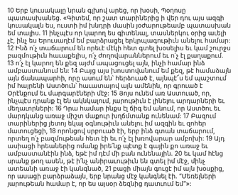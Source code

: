 10 Երբ կուսակալը նրան գլխով արեց, որ խօսի, Պօղոսը պատասխանեց. «Գիտեմ, որ շատ տարիներից ի վեր դու այս ազգի կուսակալն ես, ուստի իմ խնդրի մասին յօժարութեամբ պատասխան եմ տալիս. 11 ինչպէս որ կարող ես գիտենալ, տասներկու օրից աւելի չէ, ինչ ես Երուսաղէմ եմ բարձրացել երկրպագութիւն անելու համար: 12 Ինձ ո՛չ տաճարում են որեւէ մէկի հետ գտել խօսելիս եւ կամ շուրջս բազմութիւն հաւաքելիս, ո՛չ ժողովարաններում եւ ո՛չ էլ քաղաքում. 13 ո՛չ էլ կարող են քեզ այժմ ապացուցել այն, ինչի համար ինձ ամբաստանում են: 14 Բայց այս խոստովանում եմ քեզ, թէ համաձայն այն ճանապարհի, որը ասում են՝ հերձուած է, այնպէ՜ս եմ պաշտում իմ հայրենի Աստծուն՝ հաւատալով այն ամենին, որ գրուած է Օրէնքում եւ մարգարէների մէջ: 15 Յոյս ունեմ առ Աստուած, որ, ինչպէս դրանք էլ են ակնկալում, յարութիւն է լինելու արդարների եւ մեղաւորների: 16 Դրա համար ինքս էլ ճիգ եմ անում, որ Աստծու եւ մարդկանց առաջ միշտ մաքուր խղճմտանք ունենամ: 17 Բազում տարիներից յետոյ եկայ օգնութիւն անելու իմ ազգին եւ զոհեր մատուցեցի, 18 որոնցով սրբուած էի, երբ ինձ գտան տաճարում, որտեղ ո՛չ բազմութեան հետ էի եւ ո՛չ էլ խռովարար ամբոխի: 19 Այդ ասիացի հրեաներից ոմանք իրե՛նք պէտք է գային քո առաջ եւ ամբաստանէին ինձ, եթէ իմ դէմ մի բան ունենային. 20 եւ կամ հէնց սրանք թող ասեն, թէ ի՛նչ անիրաւութիւն են գտել իմ մէջ, մինչ ատեանի առաջ էի կանգնած, 21 բացի միայն գուցէ իմ այն խօսքից, որ ասացի բարձրաձայն, երբ նրանց մէջ կանգնել էի. “Մեռելների յարութեան համար է, որ ես այսօր ձեզնից դատւում եմ”»:
